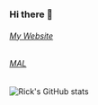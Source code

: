 ### Hi there 👋

###### [My Website](https://rickmayumi.xyz)
###### [MAL](https://myanimelist.net/profile/ItzElite)
![Rick's GitHub stats](https://github-readme-stats.vercel.app/api?username=RickMayumi&theme=github_dark&show_icons=true)

<!--
**RickMayumi/RickMayumi** is a ✨ _special_ ✨ repository because its `README.md` (this file) appears on your GitHub profile.

Here are some ideas to get you started:

- 🔭 I’m currently working on ...
- 🌱 I’m currently learning ...
- 👯 I’m looking to collaborate on ...
- 🤔 I’m looking for help with ...
- 💬 Ask me about ...
- 📫 How to reach me: ...
- 😄 Pronouns: ...
- ⚡ Fun fact: ...
-->
